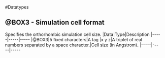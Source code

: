 #Datatypes
## @BOX3 - Simulation cell format
Specifies the orthorhombic simulation cell size.
|Data|Type|Description
|-----|-----|-----
|@BOX3|5 fixed characters|A tag
|x y z|A triplet of real numbers separated by a space character.|Cell size (in Angstrom).
|-----|-----|-----



